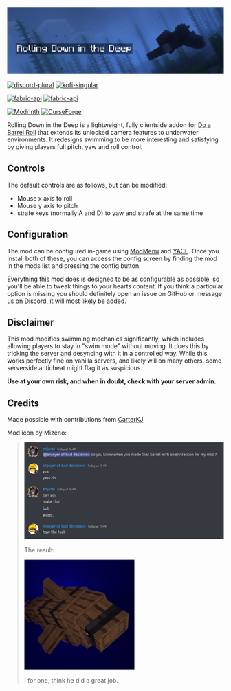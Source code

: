<img style="text-align:center" src="img/banner-text-cropped.png">

[<img alt="discord-plural" height="56" src="https://cdn.jsdelivr.net/npm/@intergrav/devins-badges@3/assets/cozy/social/discord-plural_vector.svg">](https://discord.gg/WcYsDDQtyR)
[<img alt="kofi-singular" height="56" src="https://cdn.jsdelivr.net/npm/@intergrav/devins-badges@3/assets/cozy/donate/kofi-singular_vector.svg">](https://ko-fi.com/enjarai)

[<img alt="fabric-api" height="56" src="https://cdn.jsdelivr.net/npm/@intergrav/devins-badges@3/assets/cozy/requires/fabric-api_vector.svg">](https://modrinth.com/mod/fabric-api)
[<img alt="fabric-api" height="56" src="https://enjarai.dev/static/requires_cicada_cozy.svg">](https://modrinth.com/mod/cicada)

[![Modrinth](https://img.shields.io/modrinth/dt/rolling-down-in-the-deep)](https://modrinth.com/mod/rolling-down-in-the-deep)
[![CurseForge](https://cf.way2muchnoise.eu/full_1006270_downloads.svg)](https://curseforge.com/minecraft/mc-mods/rolling-down-in-the-deep)

Rolling Down in the Deep is a lightweight, 
fully clientside addon for [Do a Barrel Roll](https://github.com/enjarai/do-a-barrel-roll)
that extends its unlocked camera features to underwater environments.
It redesigns swimming to be more interesting and satisfying by 
giving players full pitch, yaw and roll control.

## Controls

The default controls are as follows, but can be modified:

- Mouse x axis to roll
- Mouse y axis to pitch
- strafe keys (normally A and D) to yaw and strafe at the same time

## Configuration

The mod can be configured in-game using [ModMenu](https://modrinth.com/mod/modmenu) and [YACL](https://modrinth.com/mod/yacl).
Once you install both of these,
you can access the config screen by finding the mod in the mods list and pressing the config button.

Everything this mod does is designed to be as configurable as possible,
so you'll be able to tweak things to your hearts content.
If you think a particular option is missing 
you should definitely open an issue on GitHub or message us on Discord,
it will most likely be added.

## Disclaimer

This mod modifies swimming mechanics significantly, 
which includes allowing players to stay in "swim mode" without moving.
It does this by tricking the server and desyncing with it in a controlled way.
While this works perfectly fine on vanilla servers, and likely will on many others, 
some serverside anticheat might flag it as suspicious.

**Use at your own risk, and when in doubt, check with your server admin.**

## Credits

Made possible with contributions from [CarterKJ](https://github.com/CarterKJ)

Mod icon by Mizeno:

> ![](img/icon-discord.png)
> 
> The result:
>
> ![](img/chumbly-256x.png)
> 
> I for one, think he did a great job.